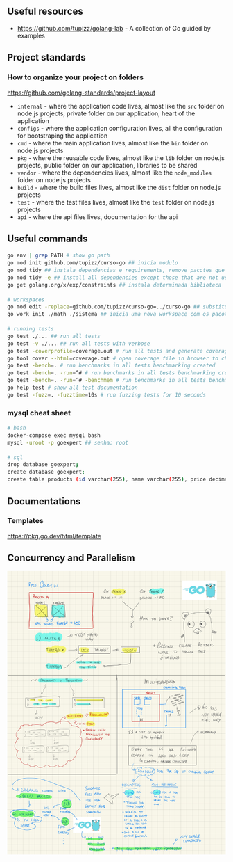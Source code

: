 ## Useful resources

- https://github.com/tupizz/golang-lab - A collection of Go guided by examples

## Project standards

### How to organize your project on folders
https://github.com/golang-standards/project-layout

- `internal` - where the application code lives, almost like the `src` folder on node.js projects, private folder on our application, heart of the application
- `configs` - where the application configuration lives, all the configuration for bootstraping the application
- `cmd` - where the main application lives, almost like the `bin` folder on node.js projects
- `pkg` - where the reusable code lives, almost like the `lib` folder on node.js projects, public folder on our application, libraries to be shared
- `vendor` - where the dependencies lives, almost like the `node_modules` folder on node.js projects
- `build` - where the build files lives, almost like the `dist` folder on node.js projects
- `test` - where the test files lives, almost like the `test` folder on node.js projects
- `api` - where the api files lives, documentation for the api

## Useful commands

````bash
go env | grep PATH # show go path
go mod init github.com/tupizz/curso-go ## inicia modulo
go mod tidy ## instala dependencias e requirements, remove pacotes que não estamos utilizandos
go mod tidy -e ## install all dependencies except those that are not used and found in the go.mod file
go get golang.org/x/exp/constraints ## instala determinada biblioteca

# workspaces
go mod edit -replace=github.com/tupizz/curso-go=../curso-go ## substitui o caminho do pacote
go work init ./math ./sistema ## inicia uma nova workspace com os pacotes math e sistema que enxergam um ao outro quando trabalhamos com pacotes locais

# running tests
go test ./... ## run all tests
go test -v ./... ## run all tests with verbose
go test -coverprofile=coverage.out # run all tests and generate coverage file
go tool cover --html=coverage.out # open coverage file in browser to check what is missing
go test -bench=. # run benchmarks in all tests benchmarking created
go test -bench=. -run=^# # run benchmarks in all tests benchmarking created and run only benchmarks that starts with 
go test -bench=. -run=^# -benchmem # run benchmarks in all tests benchmarking created and run only benchmarks that starts with and show memory allocation
go help test # show all test documentation
go test -fuzz=. -fuzztime=10s # run fuzzing tests for 10 seconds
````

### mysql cheat sheet

```bash
# bash 
docker-compose exec mysql bash
mysql -uroot -p goexpert ## senha: root

# sql
drop database goexpert;
create database goexpert;
create table products (id varchar(255), name varchar(255), price decimal(10,2), primary key (id))
```

## Documentations

### Templates
https://pkg.go.dev/html/template

## Concurrency and Parallelism
![Go threads concurrency](./go-threads-concurrency.jpg)
